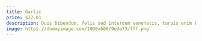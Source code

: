 ```yaml
---
title: Garlic
price: $22.01
description: Duis bibendum, felis sed interdum venenatis, turpis enim blandit mi, in porttitor pede justo eu massa. Donec dapibus. Duis at velit eu est congue elementum.
image: https://dummyimage.com/1000x600/9ede73/fff.png
---
```

